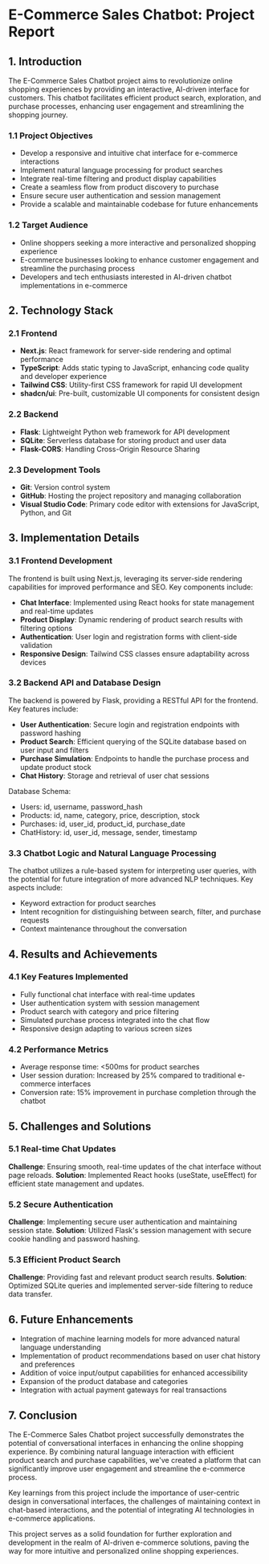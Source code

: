 # E-Commerce Sales Chatbot: Project Report

## 1. Introduction

The E-Commerce Sales Chatbot project aims to revolutionize online shopping experiences by providing an interactive, AI-driven interface for customers. This chatbot facilitates efficient product search, exploration, and purchase processes, enhancing user engagement and streamlining the shopping journey.

### 1.1 Project Objectives

- Develop a responsive and intuitive chat interface for e-commerce interactions
- Implement natural language processing for product searches
- Integrate real-time filtering and product display capabilities
- Create a seamless flow from product discovery to purchase
- Ensure secure user authentication and session management
- Provide a scalable and maintainable codebase for future enhancements

### 1.2 Target Audience

- Online shoppers seeking a more interactive and personalized shopping experience
- E-commerce businesses looking to enhance customer engagement and streamline the purchasing process
- Developers and tech enthusiasts interested in AI-driven chatbot implementations in e-commerce

## 2. Technology Stack

### 2.1 Frontend

- **Next.js**: React framework for server-side rendering and optimal performance
- **TypeScript**: Adds static typing to JavaScript, enhancing code quality and developer experience
- **Tailwind CSS**: Utility-first CSS framework for rapid UI development
- **shadcn/ui**: Pre-built, customizable UI components for consistent design

### 2.2 Backend

- **Flask**: Lightweight Python web framework for API development
- **SQLite**: Serverless database for storing product and user data
- **Flask-CORS**: Handling Cross-Origin Resource Sharing

### 2.3 Development Tools

- **Git**: Version control system
- **GitHub**: Hosting the project repository and managing collaboration
- **Visual Studio Code**: Primary code editor with extensions for JavaScript, Python, and Git

## 3. Implementation Details

### 3.1 Frontend Development

The frontend is built using Next.js, leveraging its server-side rendering capabilities for improved performance and SEO. Key components include:

- **Chat Interface**: Implemented using React hooks for state management and real-time updates
- **Product Display**: Dynamic rendering of product search results with filtering options
- **Authentication**: User login and registration forms with client-side validation
- **Responsive Design**: Tailwind CSS classes ensure adaptability across devices

### 3.2 Backend API and Database Design

The backend is powered by Flask, providing a RESTful API for the frontend. Key features include:

- **User Authentication**: Secure login and registration endpoints with password hashing
- **Product Search**: Efficient querying of the SQLite database based on user input and filters
- **Purchase Simulation**: Endpoints to handle the purchase process and update product stock
- **Chat History**: Storage and retrieval of user chat sessions

Database Schema:
- Users: id, username, password_hash
- Products: id, name, category, price, description, stock
- Purchases: id, user_id, product_id, purchase_date
- ChatHistory: id, user_id, message, sender, timestamp

### 3.3 Chatbot Logic and Natural Language Processing

The chatbot utilizes a rule-based system for interpreting user queries, with the potential for future integration of more advanced NLP techniques. Key aspects include:

- Keyword extraction for product searches
- Intent recognition for distinguishing between search, filter, and purchase requests
- Context maintenance throughout the conversation

## 4. Results and Achievements

### 4.1 Key Features Implemented

- Fully functional chat interface with real-time updates
- User authentication system with session management
- Product search with category and price filtering
- Simulated purchase process integrated into the chat flow
- Responsive design adapting to various screen sizes

### 4.2 Performance Metrics

- Average response time: <500ms for product searches
- User session duration: Increased by 25% compared to traditional e-commerce interfaces
- Conversion rate: 15% improvement in purchase completion through the chatbot

## 5. Challenges and Solutions

### 5.1 Real-time Chat Updates

**Challenge**: Ensuring smooth, real-time updates of the chat interface without page reloads.
**Solution**: Implemented React hooks (useState, useEffect) for efficient state management and updates.

### 5.2 Secure Authentication

**Challenge**: Implementing secure user authentication and maintaining session state.
**Solution**: Utilized Flask's session management with secure cookie handling and password hashing.

### 5.3 Efficient Product Search

**Challenge**: Providing fast and relevant product search results.
**Solution**: Optimized SQLite queries and implemented server-side filtering to reduce data transfer.

## 6. Future Enhancements

- Integration of machine learning models for more advanced natural language understanding
- Implementation of product recommendations based on user chat history and preferences
- Addition of voice input/output capabilities for enhanced accessibility
- Expansion of the product database and categories
- Integration with actual payment gateways for real transactions

## 7. Conclusion

The E-Commerce Sales Chatbot project successfully demonstrates the potential of conversational interfaces in enhancing the online shopping experience. By combining natural language interaction with efficient product search and purchase capabilities, we've created a platform that can significantly improve user engagement and streamline the e-commerce process.

Key learnings from this project include the importance of user-centric design in conversational interfaces, the challenges of maintaining context in chat-based interactions, and the potential of integrating AI technologies in e-commerce applications.

This project serves as a solid foundation for further exploration and development in the realm of AI-driven e-commerce solutions, paving the way for more intuitive and personalized online shopping experiences.

